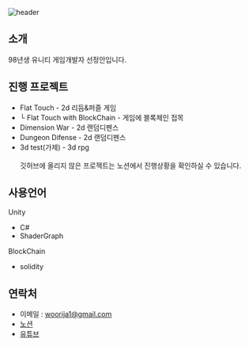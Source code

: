 ![header](https://capsule-render.vercel.app/api?type=soft&text=Sun%20Jeong%20An's%20github)
<h2>소개</h2>
98년생 유니티 게임개발자 선정안입니다.

<h2>진행 프로젝트</h2>

 - Flat Touch - 2d 리듬&퍼즐 게임
 - └ Flat Touch with BlockChain - 게임에 블록체인 접목
 - Dimension War - 2d 랜덤디펜스
 - Dungeon Difense - 2d 랜덤디펜스
 - 3d test(가제) - 3d rpg
</br></br>
깃허브에 올리지 않은 프로젝트는 노션에서 진행상황을 확인하실 수 있습니다.

<h2>사용언어</h2>

Unity
 - C#
 - ShaderGraph

BlockChain
 - solidity

<h2>연락처</h2>

 - 이메일 : woorija1@gmail.com
 - <a href="https://woorija.notion.site/woorija/9e9cf4a7161b4fda9f8a023dbdbad1a0">노션</a>
 - <a href="https://www.youtube.com/channel/UC0P3V8Nq9kjdVFnh4qpSb5A">유튜브</a>
